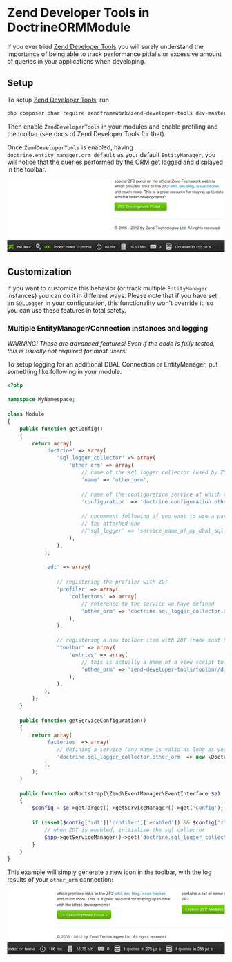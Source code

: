 # Zend Developer Tools in DoctrineORMModule

If you ever tried [Zend Developer Tools](https://github.com/zendframework/ZendDeveloperTools) you will surely understand
the importance of being able to track performance pitfalls or excessive amount of queries in your applications when
developing.

## Setup

To setup [Zend Developer Tools](https://github.com/zendframework/ZendDeveloperTools), run

```sh
php composer.phar require zendframework/zend-developer-tools dev-master
```

Then enable `ZendDeveloperTools` in your modules and enable profiling and the toolbar (see docs of Zend Developer Tools
for that).

Once `ZendDeveloperTools` is enabled, having `doctrine.entity_manager.orm_default` as your default `EntityManager`, you
will notice that the queries performed by the ORM get logged and displayed in the toolbar.

![](http://github.com/doctrine/DoctrineORMModule/raw/master/docs/images/zf2-zend-developer-tools-doctrine-module.png)

## Customization

If you want to customize this behavior (or track multiple `EntityManager` instances) you can do it in different ways.
Please note that if you have set an `SQLLogger` in your configuration, this functionality won't override it, so you can
use these features in total safety.

### Multiple EntityManager/Connection instances and logging

*WARNING! These are advanced features! Even if the code is fully tested, this is usually not required for most users!*

To setup logging for an additional DBAL Connection or EntityManager, put something like following in your module:

```php
<?php

namespace MyNamespace;

class Module
{
    public function getConfig()
    {
        return array(
            'doctrine' => array(
                'sql_logger_collector' => array(
                    'other_orm' => array(
                        // name of the sql logger collector (used by ZDT)
                        'name' => 'other_orm',

                        // name of the configuration service at which to attach the logger
                        'configuration' => 'doctrine.configuration.other_orm',

                        // uncomment following if you want to use a particular SQL logger instead of relying on
                        // the attached one
                        //'sql_logger' => 'service_name_of_my_dbal_sql_logger',
                    ),
                ),
            ),

            'zdt' => array(

                // registering the profiler with ZDT
                'profiler' => array(
                    'collectors' => array(
                        // reference to the service we have defined
                        'other_orm' => 'doctrine.sql_logger_collector.other_orm',
                    ),
                ),

                // registering a new toolbar item with ZDT (name must be the same of the collector name)
                'toolbar' => array(
                    'entries' => array(
                        // this is actually a name of a view script to use - you can use your custom one
                        'other_orm' => 'zend-developer-tools/toolbar/doctrine-orm',
                    ),
                ),
            ),
        );
    }

    public function getServiceConfiguration()
    {
        return array(
            'factories' => array(
                // defining a service (any name is valid as long as you use it consistently across this example)
                'doctrine.sql_logger_collector.other_orm' => new \DoctrineORMModule\Service\SQLLoggerCollectorFactory('other_orm'),
            ),
        );
    }

    public function onBootstrap(\Zend\EventManager\EventInterface $e)
    {
        $config = $e->getTarget()->getServiceManager()->get('Config');

        if (isset($config['zdt']['profiler']['enabled']) && $config['zdt']['profiler']['enabled']) {
            // when ZDT is enabled, initialize the sql collector
            $app->getServiceManager()->get('doctrine.sql_logger_collector.other_orm');
        }
    }
}
```

This example will simply generate a new icon in the toolbar, with the log results of your `other_orm` connection:


![](http://github.com/doctrine/DoctrineORMModule/raw/master/docs/images/zend-developer-tools-multiple-entity-managers.png)